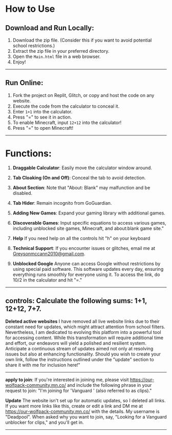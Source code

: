 # How to Use

## Download and Run Locally:

1. Download the zip file. (Consider this if you want to avoid potential school restrictions.)
2. Extract the zip file in your preferred directory.
3. Open the `Main.html` file in a web browser.
4. Enjoy!

---

## Run Online:

1. Fork the project on Replit, Glitch, or copy and host the code on any website.
2. Execute the code from the calculator to conceal it.
3. Enter `1+1` into the calculator.
4. Press "=" to see it in action.
5. To enable Minecraft, input `12+12` into the calculator!
6. Press "=" to open Minecraft!

---

# Functions:

1. **Draggable Calculator**: Easily move the calculator window around. 
2. **Tab Cloaking (On and Off)**: Conceal the tab to avoid detection.
3. **About Section**: Note that "About: Blank" may malfunction and be disabled.
4. **Tab Hider**: Remain incognito from GoGuardian.
5. **Adding New Games**: Expand your gaming library with additional games.

 6. **Discoverable Games**: Input specific equations to access various games, including unblocked site games, Minecraft, and about:blank game site."
 8. **Help** If you need help on all the controls hit "h" on your keyboard
 7. **Technical Support**: If you encounter issues or glitches, email me at Greysonmccann2010@gmail.com.
 8. **Unblocked Google** Anyone can access Google without restrictions by using special paid software. This software updates every day, ensuring everything runs smoothly for everyone using it. To access the link, do 10/2 in the calculator and hit "=."
   ---
   controls: Calculate the following sums: 1+1, 12+12, 7+7.
   ---
**Deleted active websites** I have removed all live website links due to their constant need for updates, which might attract attention from school filters. Nevertheless, I am dedicated to evolving this platform into a powerful tool for accessing content. While this transformation will require additional time and effort, our endeavors will yield a polished and resilient system. Anticipate a continuous stream of updates aimed not only at resolving issues but also at enhancing functionality. Should you wish to create your own link, follow the instructions outlined under the "update" section to share it with me for inclusion here!"

---
**apply to join**: If you're interested in joining me, please visit <a href="https://our-wolfpack-community.mn.co/">https://our-wolfpack-community.mn.co/</a> and include the following phrase in your request to join: "I'm joining for 'Vanguard ' (also referred to as clips)."

**Update** The website isn't set up for automatic updates, so I deleted all links. If you want more links like this, create or edit a link and DM me at <a href="https://our-wolfpack-community.mn.co/">https://our-wolfpack-community.mn.co/</a> with the details. My username is "Deadpool". When asked why you want to join, say, "Looking for a Vanguard  unblocker for clips," and you'll get in.

---

